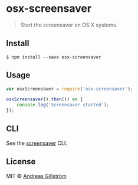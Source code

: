 # osx-screensaver

> Start the screensaver on OS X systems.


## Install

```
$ npm install --save osx-screensaver
```


## Usage

```js
var osxScreensaver = require('osx-screensaver');

osxScreensaver().then(() => {
	console.log('Screensaver started');
});
```


## CLI

See the [screensaver](https://github.com/gillstrom/screensaver) CLI.


## License

MIT © [Andreas Gillström](http://github.com/gillstrom)
